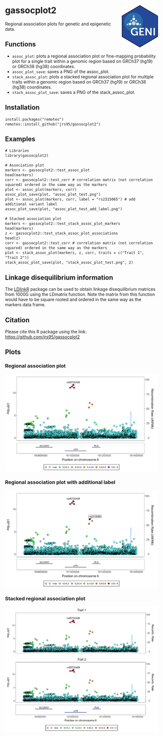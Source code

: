 # gassocplot2 <img src='man/figures/logo.png' align="right" height="139"/>
Regional association plots for genetic and epigenetic data.

## Functions
* `assoc_plot`: plots a regional association plot or fine-mapping probability plot for a single trait within a genomic region based on GRCh37 (hg19) or GRCh38 (hg38) coordinates.  
* `assoc_plot_save`: saves a PNG of the assoc_plot.  
* `stack_assoc_plot`: plots a stacked regional association plot for multiple traits within a genomic region based on GRCh37 (hg19) or GRCh38 (hg38) coordinates.  
* `stack_assoc_plot_save`: saves a PNG of the stack_assoc_plot.  

## Installation
```
install.packages("remotes")
remotes::install_github("jrs95/gassocplot2")
```

## Examples
```
# Libraries
library(gassocplot2)

# Association plot
markers <- gassocplot2::test_assoc_plot
head(markers)
corr <- gassocplot2::test_corr # correlation matrix (not correlation squared) ordered in the same way as the markers
plot <- assoc_plot(markers, corr)
assoc_plot_save(plot, "assoc_plot_test.png")
plot <- assoc_plot(markers, corr, label = "rs2315065") # add additional variant label
assoc_plot_save(plot, "assoc_plot_test_add_label.png")

# Stacked association plot
markers <- gassocplot2::test_stack_assoc_plot_markers
head(markers)
z <- gassocplot2::test_stack_assoc_plot_associations
head(z)
corr <- gassocplot2::test_corr # correlation matrix (not correlation squared) ordered in the same way as the markers
plot <- stack_assoc_plot(markers, z, corr, traits = c("Trait 1", "Trait 2"))
stack_assoc_plot_save(plot, "stack_assoc_plot_test.png", 2)
```

## Linkage disequilibrium information
The [LDlinkR](https://cran.r-project.org/web/packages/LDlinkR/index.html) package can be used to obtain linkage disequilibrium matrices from 1000G using the LDmatrix function. Note the matrix from this function would have to be square rooted and ordered in the same way as the markers data frame.  

## Citation
Please cite this R package using the link: https://github.com/jrs95/gassocplot2  

## Plots

### Regional association plot
![](./man/figures/assoc_plot_test.png)

### Regional association plot with additional label
![](./man/figures/assoc_plot_test_add_label.png)

### Stacked regional association plot
![](./man/figures/stack_assoc_plot_test.png)
